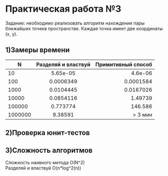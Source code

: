 # Практическая работа №3
Задание: необходимо реализовать алгоритм нахождения пары ближайших точекв пространстве. Каждая точка имеет две координаты (x, y).

## 1)Замеры времени

| N | Разделяй и властвуй | Примитивный способ |
|----------------|:---------:|----------------:|
| 10 | 5.65е-05 | 4.6е-06 |
| 100 | 0.0006349 | 0.0001584 |
| 1000 | 0.0104445 | 0.0167026 |
| 10000 | 0.0854116 | 1.49739 |
| 100000 | 0.773774 | 146.586 |
| 1000000 | 9.38591 | > 3 мин |

## 2)Проверка юнит-тестов


## 3)Сложность алгоритмов
Сложность наивного метода O(N^2)\
Разделяй и властвуй O(n*log^2(n))
